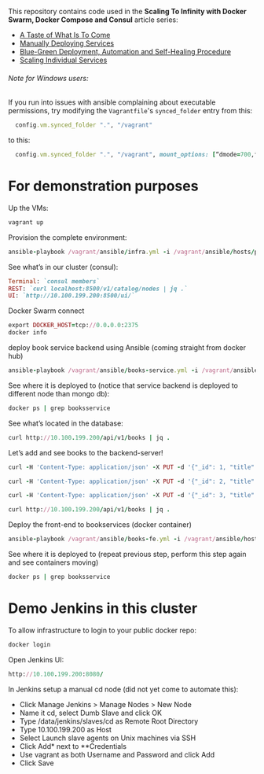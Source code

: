This repository contains code used in the **Scaling To Infinity with Docker Swarm, Docker Compose and Consul** article series:

* [A Taste of What Is To Come](http://technologyconversations.com/2015/07/02/scaling-to-infinity-with-docker-swarm-docker-compose-and-consul-part-14-a-taste-of-what-is-to-come/)
* [Manually Deploying Services](http://technologyconversations.com/2015/07/02/scaling-to-infinity-with-docker-swarm-docker-compose-and-consul-part-24-manually-deploying-services/)
* [Blue-Green Deployment, Automation and Self-Healing Procedure](http://technologyconversations.com/2015/07/02/scaling-to-infinity-with-docker-swarm-docker-compose-and-consul-part-34-blue-green-deployment-automation-and-self-healing-procedure/)
* [Scaling Individual Services](http://technologyconversations.com/2015/07/02/scaling-to-infinity-with-docker-swarm-docker-compose-and-consul-part-44-scaling-individual-services/)


###### Note for Windows users:

If you run into issues with ansible complaining about executable permissions, try modifying the `Vagrantfile`'s `synced_folder` entry from this:

```ruby
  config.vm.synced_folder ".", "/vagrant"
```

to this:

```ruby
  config.vm.synced_folder ".", "/vagrant", mount_options: [“dmode=700,fmode=600″]
```


# For demonstration purposes

Up the VMs:
```ruby
vagrant up
```

Provision the complete environment:
```ruby
ansible-playbook /vagrant/ansible/infra.yml -i /vagrant/ansible/hosts/prod
```

See what’s in our cluster (consul):
```ruby
Terminal: `consul members`
REST: `curl localhost:8500/v1/catalog/nodes | jq .`
UI: `http://10.100.199.200:8500/ui/`
```

Docker Swarm connect
```ruby
export DOCKER_HOST=tcp://0.0.0.0:2375
docker info
```

deploy book service backend using Ansible (coming straight from docker hub)
```ruby
ansible-playbook /vagrant/ansible/books-service.yml -i /vagrant/ansible/hosts/prod
```

See where it is deployed to (notice that service backend is deployed to different node than mongo db):
```ruby
docker ps | grep booksservice
```

See what’s located in the database:
```ruby
curl http://10.100.199.200/api/v1/books | jq .
```

Let’s add and see books to the backend-server!
```ruby
curl -H 'Content-Type: application/json' -X PUT -d '{"_id": 1, "title": "My First Book", "author": "John Doe", "description": "Not a very good book"}' http://10.100.199.200/api/v1/books | jq .

curl -H 'Content-Type: application/json' -X PUT -d '{"_id": 2, "title": "My Second Book", "author": "John Doe", "description": "Not a bad as the first book"}' http://10.100.199.200/api/v1/books | jq .

curl -H 'Content-Type: application/json' -X PUT -d '{"_id": 3, "title": "My Third Book", "author": "John Doe", "description": "Failed writers club"}' http://10.100.199.200/api/v1/books | jq .

curl http://10.100.199.200/api/v1/books | jq .
```

Deploy the front-end to bookservices (docker container)
```ruby
ansible-playbook /vagrant/ansible/books-fe.yml -i /vagrant/ansible/hosts/prod
```

See where it is deployed to  (repeat previous step, perform this step again and see containers moving)
```ruby
docker ps | grep booksservice
```

# Demo Jenkins in this cluster 
To allow infrastructure to login to your public docker repo:
```ruby
docker login 
```

Open Jenkins UI:
```ruby
http://10.100.199.200:8080/
```
In Jenkins setup a manual cd node (did not yet come to automate this):

- Click Manage Jenkins > Manage Nodes > New Node
- Name it cd, select Dumb Slave and click OK
- Type /data/jenkins/slaves/cd as Remote Root Directory
- Type 10.100.199.200 as Host
- Select Launch slave agents on Unix machines via SSH
- Click Add* next to **Credentials
- Use vagrant as both Username and Password and click Add
- Click Save





